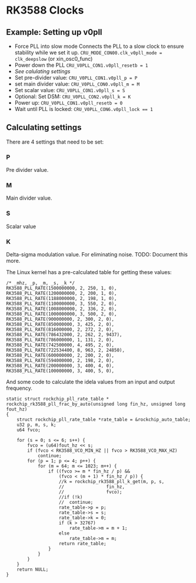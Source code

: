 # RK3588 Clocks

## Example: Setting up v0pll
- Force PLL into slow mode
Connects the PLL to a slow clock to ensure stability while we set it up.
`CRU_MODE_CON00.clk_v0pll_mode = clk_deepslow` (or xin_osc0_func)
- Power down the PLL
`CRU_V0PLL_CON1.v0pll_resetb = 1`
- *See calulating settings*
- Set pre-divider value: `CRU_V0PLL_CON1.v0pll_p = P`
- set main divider value: `CRU_V0PLL_CON0.v0pll_m = M`
- Set scalar value: `CRU_V0PLL_CON1.v0pll_s = S`
- Optional: Set DSM: `CRU_V0PLL_CON2.v0pll_k = K`
- Power up: `CRU_V0PLL_CON1.v0pll_resetb = 0`
- Wait until PLL is locked: `CRU_V0PLL_CON6.v0pll_lock == 1`

## Calculating settings
There are 4 settings that need to be set:
### P
Pre divider value.
### M
Main divider value.
### S
Scalar value
### K
Delta-sigma modulation value. For eliminating noise.
TODO: Document this more.

The Linux kernel has a pre-calculated table for getting these values:
```
/* _mhz, _p, _m, _s, _k */
RK3588_PLL_RATE(1500000000, 2, 250, 1, 0),
RK3588_PLL_RATE(1200000000, 2, 200, 1, 0),
RK3588_PLL_RATE(1188000000, 2, 198, 1, 0),
RK3588_PLL_RATE(1100000000, 3, 550, 2, 0),
RK3588_PLL_RATE(1008000000, 2, 336, 2, 0),
RK3588_PLL_RATE(1000000000, 3, 500, 2, 0),
RK3588_PLL_RATE(900000000, 2, 300, 2, 0),
RK3588_PLL_RATE(850000000, 3, 425, 2, 0),
RK3588_PLL_RATE(816000000, 2, 272, 2, 0),
RK3588_PLL_RATE(786432000, 2, 262, 2, 9437),
RK3588_PLL_RATE(786000000, 1, 131, 2, 0),
RK3588_PLL_RATE(742500000, 4, 495, 2, 0),
RK3588_PLL_RATE(722534400, 8, 963, 2, 24850),
RK3588_PLL_RATE(600000000, 2, 200, 2, 0),
RK3588_PLL_RATE(594000000, 2, 198, 2, 0),
RK3588_PLL_RATE(200000000, 3, 400, 4, 0),
RK3588_PLL_RATE(100000000, 3, 400, 5, 0),
```

And some code to calculate the idela values from an input and output frequency.
```
static struct rockchip_pll_rate_table *
rockchip_rk3588_pll_frac_by_auto(unsigned long fin_hz, unsigned long fout_hz)
{
	struct rockchip_pll_rate_table *rate_table = &rockchip_auto_table;
	u32 p, m, s, k;
	u64 fvco;

	for (s = 0; s <= 6; s++) {
		fvco = (u64)fout_hz << s;
		if (fvco < RK3588_VCO_MIN_HZ || fvco > RK3588_VCO_MAX_HZ)
			continue;
		for (p = 1; p <= 4; p++) {
			for (m = 64; m <= 1023; m++) {
				if ((fvco >= m * fin_hz / p) &&
				    (fvco < (m + 1) * fin_hz / p)) {
					//k = rockchip_rk3588_pll_k_get(m, p, s,
					//			      fin_hz,
					//			      fvco);
					//if (!k)
					//	continue;
					rate_table->p = p;
					rate_table->s = s;
					rate_table->k = 0;
					if (k > 32767)
						rate_table->m = m + 1;
					else
						rate_table->m = m;
					return rate_table;
				}
			}
		}
	}
	return NULL;
}
```
